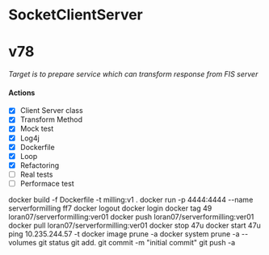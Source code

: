 # SocketClientServer
# v78
*Target is to prepare service which can transform response from FIS server*  

#### Actions
- [x] Client Server class
- [x] Transform Method  
- [x] Mock test
- [x] Log4j
- [x] Dockerfile
- [x] Loop
- [x] Refactoring
- [ ] Real tests
- [ ] Performace test

docker build -f Dockerfile -t milling:v1 .
docker run -p 4444:4444 --name serverformilling ff7
docker logout
docker login 
docker tag 49 loran07/serverformilling:ver01
docker push loran07/serverformilling:ver01
docker pull loran07/serverformilling:ver01
docker stop 47u
docker start 47u
ping 10.235.244.57 -t
docker image prune -a
docker system prune -a --volumes
git status
git add. 
git commit -m "initial commit"
git push -a

